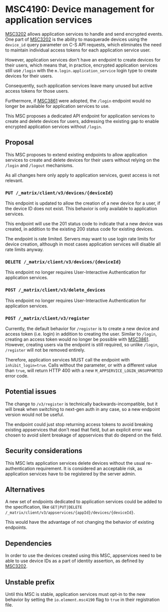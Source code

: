 # MSC4190: Device management for application services

[MSC3202] allows application services to handle and send encrypted events.
One part of [MSC3202] is the ability to masquerade devices using the `device_id`
query parameter on C-S API requests, which eliminates the need to maintain
individual access tokens for each application service user.

However, application services don't have an endpoint to create devices for their
users, which means that, in practice, encrypted application services still use
`/login` with the `m.login.application_service` login type to create devices for
their users.

Consequently, such application services leave many unused but active access
tokens for those users.

Furthermore, if [MSC3861] were adopted, the `/login` endpoint would no longer be
available for application services to use.

This MSC proposes a dedicated API endpoint for application services to create
and delete devices for users, addressing the existing gap to enable encrypted
application services without `/login`.

## Proposal

This MSC proposes to extend existing endpoints to allow application services to
create and delete devices for their users without relying on the `/login` and
`/logout` mechanisms.

As all changes here only apply to application services, guest access is not
relevant.

### **`PUT /_matrix/client/v3/devices/{deviceId}`**

This endpoint is updated to allow the creation of a new device for a user, if
the device ID does not exist. This behavior is only available to application
services.

This endpoint will use the 201 status code to indicate that a new device was
created, in addition to the existing 200 status code for existing devices.

The endpoint is rate limited. Servers may want to use login rate limits for
device creation, although in most cases application services will disable all
rate limits anyway.

### **`DELETE /_matrix/client/v3/devices/{deviceId}`**

This endpoint no longer requires User-Interactive Authentication for application services.

### **`POST /_matrix/client/v3/delete_devices`**

This endpoint no longer requires User-Interactive Authentication for application services.

### **`POST /_matrix/client/v3/register`**

Currently, the default behavior for `/register` is to create a new device and
access token (i.e. login) in addition to creating the user. Similar to `/login`,
creating an access token would no longer be possible with [MSC3861]. However,
creating users via the endpoint is still required, so unlike `/login`, `/register`
will not be removed entirely.

Therefore, application services MUST call the endpoint with `inhibit_login=true`.
Calls without the parameter, or with a different value than `true`, will return
HTTP 400 with a new `M_APPSERVICE_LOGIN_UNSUPPORTED` error code.

## Potential issues

The change to `/v3/register` is technically backwards-incompatible, but it will
break when switching to next-gen auth in any case, so a new endpoint version
would not be useful.

The endpoint could just stop returning access tokens to avoid breaking existing
appservices that don't read that field, but an explicit error was chosen to
avoid silent breakage of appservices that do depend on the field.

## Security considerations

This MSC lets application services delete devices without the usual
re-authentication requirement. It is considered an acceptable risk, as
application services have to be registered by the server admin.

## Alternatives

A new set of endpoints dedicated to application services could be added to the
specification, like `GET|PUT|DELETE /_matrix/client/v3/appservices/{appId}/devices/{deviceId}`.

This would have the advantage of not changing the behavior of existing endpoints.

## Dependencies

In order to use the devices created using this MSC, appservices need to be able
to use device IDs as a part of identity assertion, as defined by [MSC3202].

## Unstable prefix

Until this MSC is stable, application services must opt-in to the new behavior
by setting the `io.element.msc4190` flag to `true` in their registration file.

[MSC3202]: https://github.com/matrix-org/matrix-spec-proposals/pull/3202
[MSC3861]: https://github.com/matrix-org/matrix-spec-proposals/pull/3861

